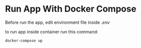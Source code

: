 # Run App With Docker Compose
Before run the app, edit  environment file inside *.env*

to run app inside container run this command:

    docker-compose up

